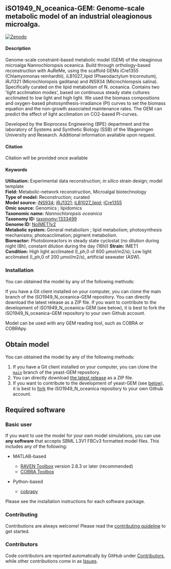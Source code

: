 ## iSO1949_N_oceanica-GEM: Genome-scale metabolic model of an industrial oleagionous microalga.

[![Zenodo](https://zenodo.org/badge/1065827.svg)](https://zenodo.org/records/10658527)  

#### Description

Genome-scale constraint-based metabolic model (GEM) of the oleaginous microalga Nannochloropsis oceanica. Build through orthology-based reconstruction with AuReMe, using the scaffold GEMs iCre1355 (Chlamyomonas reinhardtii), iLB1027_lipid (Phaeodactylum tricornutum), iRJ1321 (Microchloropsis gaditana) and iNS934 (Microchloropsis salina). Specifically curated on the lipid metabolism of N. oceanica. Contains two 'light acclimation modes', based on continuous steady state cultures acclimated to low light and high light. We used the biomass compositions and oxygen-based photosynthesis-irradiance (PI) curves to set the biomass equation and the non-growth associated maintenance rates. The GEM can predict the effect of light acclimation on CO2-based PI-curves.

Developed by the Bioprocess Engineering (BPE) department and the laboratory of Systems and Synthetic Biology (SSB) of the Wageningen University and Research. Additional information available upon request.

#### Citation

Citation will be provided once available

#### Keywords

**Utilisation:** Experimental data reconstruction; _in silico_ strain design; model template  
**Field:** Metabolic-network reconstruction, Microalgal biotechnology  
**Type of model:** Reconstruction; curated  
**Model source:** [iNS934](http://doi.org/10.1186/s12918-017-0441-1); [iRJ1321](http://doi.org/10.1016/j.algal.2017.08.014); [iLB1027_lipid](http://doi.org/10.1371/journal.pone.0155038); [iCre1355](http://doi.org/10.1111/tpj.13059)  
**Omic source:** Genomics ; lipidomics  
**Taxonomic name:** _Nannochloropsis oceanica_  
**Taxonomy ID:** [taxonomy:1333499](https://identifiers.org/taxonomy:1333499)  
**Genome ID:** [NoIMET1v2]([http://nandesyn.single-cell.cn/analysis/7)  
**Metabolic system:** General metabolism ; lipid metabolism; photosynthesis mechanisms; photoacclimation; pigment metabolism.  
**Bioreactor:**   Photobioreactors in steady state cyclostat (no dilution during night (8h), constant dilution during the day (16h))
**Strain:** IMET1  
**Condition:** High light acclimated (I_ph,0 of 600 µmol/m2/s); Low light acclimated (I_ph,0 of 200 µmol/m2/s), artificial seawater (ASW).  


### Installation

You can obtained the model by any of the following methods:

If you have a Git client installed on your computer, you can clone the main branch of the iSO1949_N_oceanica-GEM repository.
You can directly download the latest release as a ZIP file.
If you want to contribute to the development of iSO1949_N_oceanica-GEM (see below), it is best to fork the iSO1949_N_oceanica-GEM repository to your own Github account.

Model can be used with any GEM reading tool, such as COBRA or COBRApy.

## Obtain model

You can obtained the model by any of the following methods:
1. If you have a Git client installed on your computer, you can clone the [`main`](https://github.com/svooss/iSO1949_N_oceanica-GEM) branch of the yeast-GEM repository.
2. You can directly download [the latest release](https://github.com/svooss/iSO1949_N_oceanica-GEM/releases) as a ZIP file.
3. If you want to contribute to the development of yeast-GEM (see [below](#below)), it is best to [fork](https://github.com/svooss/iSO1949_N_oceanica-GEM/fork) the iSO1949_N_oceanica repository to your own Github account.

## Required software

### Basic user

If you want to use the model for your own model simulations, you can use **any software** that accepts SBML L3V1 FBCv3 formatted model files. This includes any of the following:
* MATLAB-based
  * [RAVEN Toolbox](https://github.com/SysBioChalmers/RAVEN) version 2.8.3 or later (recommended)  
  * [COBRA Toolbox](https://github.com/opencobra/cobratoolbox)

* Python-based
  * [cobrapy](https://github.com/opencobra/cobrapy)  

Please see the installation instructions for each software package.

### Contributing

Contributions are always welcome! Please read the [contributing guideline](.github/CONTRIBUTING.md) to get started.


### Contributors

Code contributors are reported automatically by GitHub under [Contributors](https://github.com/svooss/iSO1949_N_oceanica-GEM/graphs/contributors), while other contributions come in as [Issues](https://github.com/iSO1949_N_oceanica-GEM/issues).
